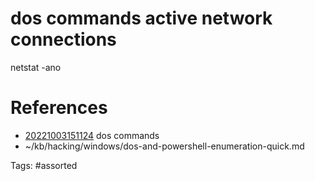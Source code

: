 # dos commands active network connections
netstat -ano

# References
- [20221003151124](/zet/20221003151124/) dos commands
- ~/kb/hacking/windows/dos-and-powershell-enumeration-quick.md

Tags:
    #assorted

